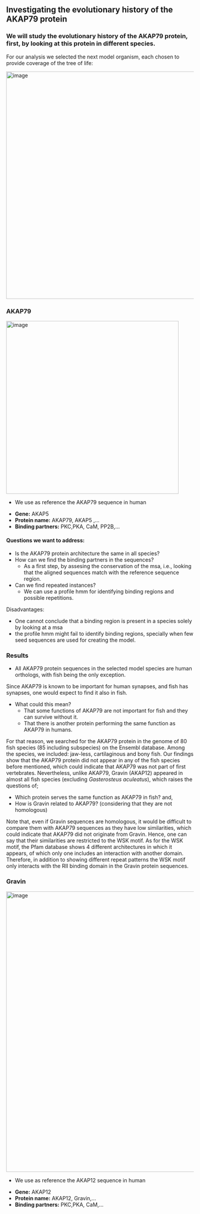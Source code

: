 ## Investigating the evolutionary history of the AKAP79 protein

### We will study the evolutionary history of the AKAP79 protein, first, by looking at this protein in different species.

For our analysis we selected the next model organism, each chosen to provide coverage of the tree of life:


<img width="609" alt="image" src="https://user-images.githubusercontent.com/16377368/182667771-85023bb1-8c58-44dc-8a03-035febca9eef.png">


### AKAP79

<img width="463" alt="image" src="https://user-images.githubusercontent.com/16377368/182708369-df5f62af-62c1-47c0-93eb-5161715cd11e.png">

* We use as reference the AKAP79 sequence in human
- **Gene:** AKAP5
- **Protein name:** AKAP79, AKAP5 ,…
- **Binding partners:** PKC,PKA, CaM, PP2B,…

#### Questions we want to address:

- Is the AKAP79 protein architecture the same in all species?
- How can we find the binding partners in the sequences? 
    - As a first step, by assesing the conservation of the msa, i.e., looking that the aligned sequences match with the reference sequence region. 
- Can we find repeated instances?
    - We can use a profile hmm for identifying binding regions and possible repetitions.
    
Disadvantages:
- One cannot conclude that a binding region is present in a species solely by looking at a msa
- the profile hmm might fail to identify binding regions, specially when few seed sequences are used for creating the model.


### Results
- All AKAP79 protein sequences in the selected model species are  human orthologs, with fish being the only exception.

Since AKAP79 is known to be important for human synapses, and fish has synapses, one would expect to find it also in fish.
- What could this mean?
    * That some functions of AKAP79 are not important for fish and they can survive without it.
    * That there is another protein performing the same function as AKAP79 in humans.
    
For that reason, we searched for the AKAP79 protein in the genome of 80 fish species (85 including subspecies) on the Ensembl database.
Among the species, we included:  jaw-less, cartilaginous and bony fish.
Our findings show that the AKAP79 protein did not appear in any of the fish species before mentioned, which could indicate that AKAP79 
was not part of first vertebrates. Nevertheless, unlike AKAP79, Gravin (AKAP12) appeared in almost all fish species 
(excluding *Gasterosteus aculeatus*), which raises the questions of;
- Which protein serves the same function as AKAP79 in fish? and, 
- How is Gravin related to AKAP79? (considering that they are not homologous)

Note that, even if  Gravin sequences are homologous, it would be difficult to compare them with AKAP79 sequences as they have low similarities,
which could indicate that AKAP79 did not originate from Gravin. Hence, one can say that their similarities are restricted to the WSK motif.
As for the WSK motif, the Pfam database shows 4 different architectures in which it appears, of which only one includes an interaction with
another domain. Therefore, in addition to showing different repeat patterns the WSK motif only interacts with the RII binding domain in the 
Gravin protein sequences.

### Gravin

<img width="751" alt="image" src="https://user-images.githubusercontent.com/16377368/182708630-99115926-e8c0-453a-9f0d-b643e6948646.png">

* We use as reference the AKAP12 sequence in human
- **Gene:** AKAP12
- **Protein name:** AKAP12, Gravin,…
- **Binding partners:** PKC,PKA, CaM,…




